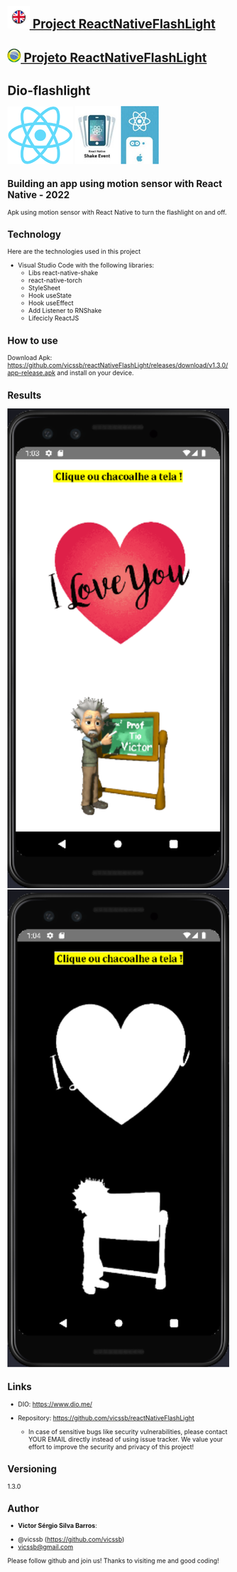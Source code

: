 # <a href="./readme.md"> <img src="./IMG/LogoUK.png" alt="Logo UK" width="50"/> Project ReactNativeFlashLight </a>

# <a href="./leiame.md"> <img src="./IMG/logoBrazil.png" alt="Logo Brasil" width="30"/> Projeto ReactNativeFlashLight </a>

# Dio-flashlight

<img src="./IMG/logoReact.png" alt="Logo INPE" width="148"/> <img src="./IMG/react-native-shake.png" alt="react-native-shake" width="100"/> <img src="./IMG/react-native-torch.png" alt="react-native-shake" width="85"/>
 
## Building an app using motion sensor with React Native - 2022
 
Apk using motion sensor with React Native to turn the flashlight on and off.
 
 
## Technology 
 
Here are the technologies used in this project
 
* Visual Studio Code with the following libraries:
  - Libs react-native-shake 
  - react-native-torch
  - StyleSheet
  - Hook useState
  - Hook useEffect
  - Add Listener to RNShake
  - Lifecicly ReactJS
 
## How to use
 
Download Apk: https://github.com/vicssb/reactNativeFlashLight/releases/download/v1.3.0/app-release.apk and install on your device.
 
## Results
 
 <img src="./IMG/tela1.png" alt="tela1" width="500"/>
 <img src="./IMG/tela2.png" alt="tela2" width="500"/>
 
 
## Links
 
  - DIO: https://www.dio.me/
  
  - Repository: https://github.com/vicssb/reactNativeFlashLight
    - In case of sensitive bugs like security vulnerabilities, please contact
      YOUR EMAIL directly instead of using issue tracker. We value your effort
      to improve the security and privacy of this project!
 
 
## Versioning
 
1.3.0
 
 
## Author
 
* **Victor Sérgio Silva Barros**: 

- @vicssb (https://github.com/vicssb)
- vicssb@gmail.com
 
Please follow github and join us!
Thanks to visiting me and good coding!
